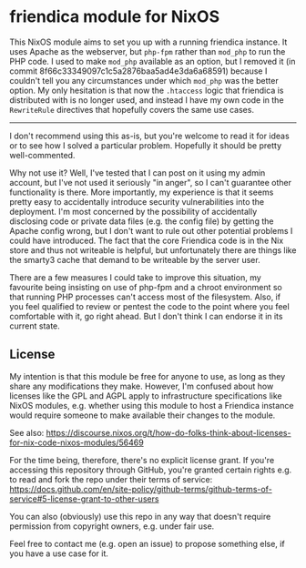 # friendica module for NixOS

This NixOS module aims to set you up with a running friendica instance. It uses
Apache as the webserver, but `php-fpm` rather than `mod_php` to run the PHP
code. I used to make `mod_php` available as an option, but I removed it (in
commit 8f66c33349097c1c5a2876baa5ad4e3da6a68591) because I couldn't tell you any
circumstances under which `mod_php` was the better option. My only hesitation is
that now the `.htaccess` logic that friendica is distributed with is no longer
used, and instead I have my own code in the `RewriteRule` directives that
hopefully covers the same use cases.

---

I don't recommend using this as-is, but you're welcome to read it for ideas or
to see how I solved a particular problem. Hopefully it should be pretty
well-commented.

Why not use it? Well, I've tested that I can post on it using my admin account,
but I've not used it seriously "in anger", so I can't guarantee other
functionality is there. More importantly, my experience is that it seems pretty
easy to accidentally introduce security vulnerabilities into the deployment.
I'm most concerned by the possibility of accidentally disclosing code or private
data files (e.g. the config file) by getting the Apache config wrong, but I
don't want to rule out other potential problems I could have introduced. The
fact that the core Friendica code is in the Nix store and thus not writeable is
helpful, but unfortunately there are things like the smarty3 cache that demand
to be writeable by the server user.

There are a few measures I could take to improve this situation, my favourite
being insisting on use of php-fpm and a chroot environment so that running PHP
processes can't access most of the filesystem. Also, if you feel qualified to
review or pentest the code to the point where you feel comfortable with it, go
right ahead. But I don't think I can endorse it in its current state.

## License

My intention is that this module be free for anyone to use, as long as they
share any modifications they make. However, I'm confused about how licenses like
the GPL and AGPL apply to infrastructure specifications like NixOS modules, e.g.
whether using this module to host a Friendica instance would require someone to
make available their changes to the module.

See also: https://discourse.nixos.org/t/how-do-folks-think-about-licenses-for-nix-code-nixos-modules/56469

For the time being, therefore, there's no explicit license grant. If you're
accessing this repository through GitHub, you're granted certain rights e.g. to
read and fork the repo under their terms of service:
https://docs.github.com/en/site-policy/github-terms/github-terms-of-service#5-license-grant-to-other-users

You can also (obviously) use this repo in any way that doesn't require
permission from copyright owners, e.g. under fair use.

Feel free to contact me (e.g. open an issue) to propose something else, if you
have a use case for it.

